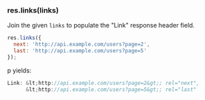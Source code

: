 <h3 id='res.links'>res.links(links)</h3>

Join the given `links` to populate the "Link" response header field.

~~~js
res.links({
  next: 'http://api.example.com/users?page=2',
  last: 'http://api.example.com/users?page=5'
});
~~~

p yields:

~~~js
Link: &lt;http://api.example.com/users?page=2&gt;; rel="next", 
      &lt;http://api.example.com/users?page=5&gt;; rel="last"
~~~
